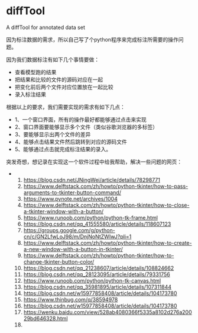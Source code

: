 # diffTool
A diffTool for annotated data set

因为标注数据的需求，所以自己写了个python程序来完成标注所需要的操作问题。

因为我们数据标注有如下几个事情要做：

- 查看模型跑的结果
- 把结果和比较的文件的源码对应在一起
- 把变化前后两个文件对应位置放在一起比较
- 录入标注结果

根据以上的要求，我们需要实现的需求有如下几点：

- 1、一个窗口界面，所有的操作最好都能够通过点击来实现
- 2、窗口界面要能够显示多个文件（类似谷歌浏览器的多标签）
- 3、要能够显示出两个文件的差异
- 4、能够点击结果文件然后跳转到对应的源码文件
- 5、能够通过点击就完成标注结果的录入。





突发奇想，想记录在实现这一个软件过程中给我帮助，解决一些问题的网页：

- 1. https://blog.csdn.net/JNingWei/article/details/78298771
  2. https://www.delftstack.com/zh/howto/python-tkinter/how-to-pass-arguments-to-tkinter-button-command/
  3. https://www.pynote.net/archives/1004
  4. https://www.delftstack.com/zh/howto/python-tkinter/how-to-close-a-tkinter-window-with-a-button/
  5. https://www.runoob.com/python/python-tk-frame.html
  6. https://blog.csdn.net/qq_41555580/article/details/118607123
  7. https://groups.google.com/g/python-cn/c/GN2LfwLoJ98/m/DnjNoNtZWIwJ?pli=1
  8. https://www.delftstack.com/zh/howto/python-tkinter/how-to-create-a-new-window-with-a-button-in-tkinter/
  9. https://www.delftstack.com/zh/howto/python-tkinter/how-to-change-tkinter-button-color/
  10. https://blog.csdn.net/qq_21238607/article/details/108824662
  11. https://blog.csdn.net/qq_28123095/article/details/79331756
  12. https://www.runoob.com/python/python-tk-canvas.html
  13. https://blog.csdn.net/qq_35981895/article/details/107311844
  14. https://blog.csdn.net/w15977858408/article/details/104173780
  15. https://www.thinbug.com/q/38594978
  16. https://blog.csdn.net/w15977858408/article/details/104173780
  17. https://wenku.baidu.com/view/528ab4080366f5335a8102d276a20029bd646328.html
  18. 